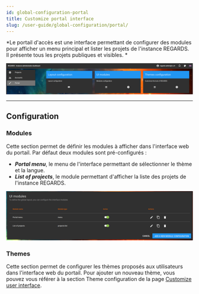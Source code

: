 ```yaml
---
id: global-configuration-portal
title: Customize portal interface
slug: /user-guide/global-configuration/portal/
---
```


*Le portail d'accès est une interface permettant de configurer des modules pour afficher un menu principal et lister les projets de l'instance REGARDS. Il présente tous les projets publiques et visibles. *

<div align="center">
  <img src="/images/user-documentation/v1.4/1-global-configuration/portal.png" alt="portal" width="800"/> 
</div>

---

## Configuration

### Modules

Cette section permet de définir les modules à afficher dans l'interface web du portail. Par défaut deux modules sont pré-configurés :

- ***Portal menu***, le menu de l'interface permettant de sélectionner le thème et la langue.
- ***List of projects***, le module permettant d'afficher la liste des projets de l'instance REGARDS.

<div align="center">
  <img src="/images/user-documentation/v1.4/1-global-configuration/portal-modules.png" alt="portal modules" width="800"/> 
</div>

### Themes

Cette section permet de configurer les thèmes proposés aux utilisateurs dans l'interface web du portail. Pour ajouter un nouveau thème, vous pouvez vous référer à la section Theme configuration de la page [Customize user interface](../2-project-configuration/user-configuration.md#theme-configuration).

